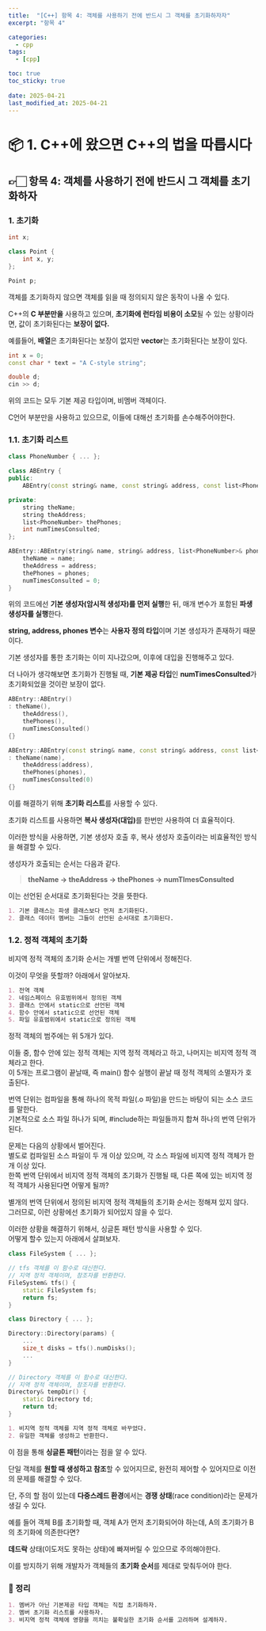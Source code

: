 ```yaml
---
title:  "[C++] 항목 4: 객체를 사용하기 전에 반드시 그 객체를 초기화하자자"
excerpt: "항목 4"

categories:
  - cpp
tags:
  - [cpp]

toc: true
toc_sticky: true
 
date: 2025-04-21
last_modified_at: 2025-04-21
---
```

# 📦 1. C++에 왔으면 C++의 법을 따릅시다
## 👉🏻 항목 4: 객체를 사용하기 전에 반드시 그 객체를 초기화하자

### 1. 초기화

```cpp
int x;

class Point {
	int x, y;
};

Point p;
```

객체를 초기화하지 않으면 객체를 읽을 때 정의되지 않은 동작이 나올 수 있다.

C++의 **C 부분만을** 사용하고 있으며, **초기화에 런타임 비용이 소모**될 수 있는 상황이라면, 값이 초기화된다는 **보장이 없다.**

예를들어, **배열**은 초기화된다는 보장이 없지만 **vector**는 초기화된다는 보장이 있다.

```cpp
int x = 0;
const char * text = "A C-style string";

double d;
cin >> d;
```

위의 코드는 모두 기본 제공 타입이며, 비멤버 객체이다.

C언어 부분만을 사용하고 있으므로, 이들에 대해선 초기화를 손수해주어야한다.

### 1.1. 초기화 리스트

```cpp
class PhoneNumber { ... };

class ABEntry {
public:
	ABEntry(const string& name, const string& address, const list<PhoneNumber>& phones);

private:
	string theName;
	string theAddress;
	list<PhoneNumber> thePhones;
	int numTimesConsulted;
};

ABEntry::ABEntry(string& name, string& address, list<PhoneNumber>& phones) {
	theName = name;
	theAddress = address;
	thePhones = phones;
	numTimesConsulted = 0;
}
```

위의 코드에선 **기본 생성자(암시적 생성자)를 먼저 실행**한 뒤, 매개 변수가 포함된 **파생 생성자를 실행**한다.

**string, address, phones 변수**는 **사용자 정의 타입**이며 기본 생성자가 존재하기 때문이다.

기본 생성자를 통한 초기화는 이미 지나갔으며, 이후에 대입을 진행해주고 있다.

더 나아가 생각해보면 초기화가 진행될 때, **기본 제공 타입**인 **numTimesConsulted**가 초기화되었을 것이란 보장이 없다.

```cpp
ABEntry::ABEntry()
: theName(),
	theAddress(),
	thePhones(),
	numTimesConsulted()
{}

ABEntry::ABEntry(const string& name, const string& address, const list<PhoneNumber>& phones)
: theName(name),
	theAddress(address),
	thePhones(phones),
	numTimesConsulted(0)
{}
```

이를 해결하기 위해 <b>초기화 리스트</b>를 사용할 수 있다.

초기화 리스트를 사용하면 <b>복사 생성자(대입)</b>를 한번만 사용하여 더 효율적이다.

이러한 방식을 사용하면, 기본 생성자 호출 후, 복사 생성자 호출이라는 비효율적인 방식을 해결할 수 있다.

생성자가 호출되는 순서는 다음과 같다.

> **theName → theAddress → thePhones → numTImesConsulted**

이는 선언된 순서대로 초기화된다는 것을 뜻한다.

```markdown
1. 기본 클래스는 파생 클래스보다 먼저 초기화된다.
2. 클래스 데이터 멤버는 그들이 선언된 순서대로 초기화된다.
```

### 1.2. 정적 객체의 초기화

비지역 정적 객체의 초기화 순서는 개별 번역 단위에서 정해진다.

이것이 무엇을 뜻할까? 아래에서 알아보자.

```markdown
1. 전역 객체
2. 네임스페이스 유효범위에서 정의된 객체
3. 클래스 안에서 static으로 선언된 객체
4. 함수 안에서 static으로 선언된 객체
5. 파일 유효범위에서 static으로 정의된 객체
```

정적 객체의 범주에는 위 5개가 있다.

이들 중, 함수 안에 있는 정적 객체는 지역 정적 객체라고 하고, 나머지는 비지역 정적 객체라고 한다.  
이 5개는 프로그램이 끝날때, 즉 main() 함수 실행이 끝날 때 정적 객체의 소멸자가 호출된다.

번역 단위는 컴파일을 통해 하나의 목적 파일(.o 파일)을 만드는 바탕이 되는 소스 코드를 말한다.  
기본적으로 소스 파일 하나가 되며, #include하는 파일들까지 합쳐 하나의 번역 단위가 된다.

문제는 다음의 상황에서 벌어진다.  
별도로 컴파일된 소스 파일이 두 개 이상 있으며, 각 소스 파일에 비지역 정적 객체가 한개 이상 있다.  
한쪽 번역 단위에서 비지역 정적 객체의 초기화가 진행될 때, 다른 쪽에 있는 비지역 정적 객체가 사용된다면 어떻게 될까?

별개의 번역 단위에서 정의된 비지역 정적 객체들의 초기화 순서는 정해져 있지 않다.  
그러므로, 이런 상황에선 초기화가 되어있지 않을 수 있다.

이러한 상황을 해결하기 위해서, 싱글톤 패턴 방식을 사용할 수 있다.  
어떻게 할수 있는지 아래에서 살펴보자.

```cpp
class FileSystem { ... };

// tfs 객체를 이 함수로 대신한다.
// 지역 정적 객체이며, 참조자를 반환한다.
FileSystem& tfs() {
	static FileSystem fs;
	return fs;
}

class Directory { ... };

Directory::Directory(params) {
	...
	size_t disks = tfs().numDisks();
	...
}

// Directory 객체를 이 함수로 대신한다.
// 지역 정적 객체이며, 참조자를 반환한다.
Directory& tempDir() {
	static Directory td;
	return td;
}
```

```markdown
1. 비지역 정적 객체를 지역 정적 객체로 바꾸었다.
2. 유일한 객체를 생성하고 반환한다.
```

이 점을 통해 **싱글톤 패턴**이라는 점을 알 수 있다.

단일 객체를 **원할 때 생성하고 참조**할 수 있어지므로, 완전히 제어할 수 있어지므로 이전의 문제를 해결할 수 있다.

단, 주의 할 점이 있는데 **다중스레드 환경**에서는 **경쟁 상태**(race condition)라는 문제가 생길 수 있다.

예를 들어 객체 B를 초기화할 때, 객체 A가 먼저 초기화되어야 하는데, A의 초기화가 B의 초기화에 의존한다면?

**데드락** 상태(이도저도 못하는 상태)에 빠져버릴 수 있으므로 주의해야한다.

이를 방지하기 위해 개발자가 객체들의 **초기화 순서**를 제대로 맞춰두어야 한다.

### 🧐 정리

```markdown
1. 멤버가 아닌 기본제공 타입 객체는 직접 초기화하자.
2. 멤버 초기화 리스트를 사용하자.
3. 비지역 정적 객체에 영향을 끼치는 불확실한 초기화 순서를 고려하며 설계하자.
```